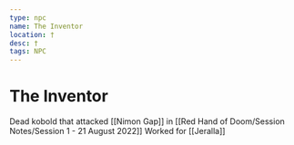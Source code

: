 ```yaml
---
type: npc
name: The Inventor
location: †
desc: †
tags: NPC
---
```


# The Inventor 
Dead kobold that attacked [[Nimon Gap]] in [[Red Hand of Doom/Session Notes/Session 1 - 21 August 2022]]
Worked for [[Jeralla]]
